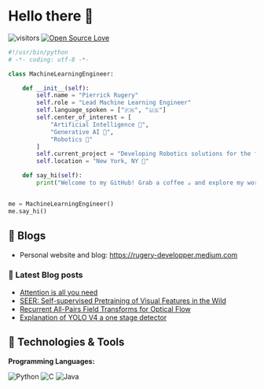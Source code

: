 # Hello there 👋

![visitors](https://visitor-badge.laobi.icu/badge?page_id=pie33000.pie33000)
[![Open Source Love](https://badges.frapsoft.com/os/v1/open-source.svg?v=102)](https://github.com/ellerbrock/open-source-badge/)

```python
#!/usr/bin/python
# -*- coding: utf-8 -*-

class MachineLearningEngineer:

    def __init__(self):
        self.name = "Pierrick Rugery"
        self.role = "Lead Machine Learning Engineer"
        self.language_spoken = ["🇫🇷", "🇺🇸"]
        self.center_of_interest = [
            "Artificial Intelligence 🤖",
            "Generative AI 🌌",
            "Robotics 🦾"
        ]
        self.current_project = "Developing Robotics solutions for the future 🚀"
        self.location = "New York, NY 🗽"

    def say_hi(self):
        print("Welcome to my GitHub! Grab a coffee ☕ and explore my world of tech and innovation.")


me = MachineLearningEngineer()
me.say_hi()

```

## 📝 Blogs

- Personal website and blog: https://rugery-developper.medium.com

### 📔 Latest Blog posts

<!-- BLOG-POST-LIST:START -->
- [Attention is all you need](https://becominghuman.ai/attention-is-all-you-need-16bf481d8b5c)
- [SEER: Self-supervised Pretraining of Visual Features in the Wild](https://becominghuman.ai/seer-self-supervised-pretraining-of-visual-features-in-the-wild-c1a3387ad9ec)
- [Recurrent All-Pairs Field Transforms for Optical Flow](https://becominghuman.ai/recurrent-all-pairs-field-transforms-for-optical-flow-98cf4dc05cc4)
- [Explanation of YOLO V4 a one stage detector](https://becominghuman.ai/explaining-yolov4-a-one-stage-detector-cdac0826cbd7)
<!-- BLOG-POST-LIST:END -->

## 🔧 Technologies & Tools

**Programming Languages:**

![Python](https://img.shields.io/badge/Code-Python-informational?style=flat&logo=python&logoColor=white&color=6aa6f8)
![C](https://img.shields.io/badge/Code-C-informational?style=flat&logo=rust&logoColor=white&color=6aa6f8)
![Java](https://img.shields.io/badge/Code-Java-informational?style=flat&logo=openjdk&logoColor=white&color=6aa6f8)

